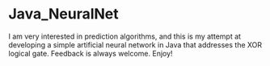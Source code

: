 # Java_NeuralNet
I am very interested in prediction algorithms, and this is my attempt at developing a simple artificial neural network in Java that addresses the XOR logical gate. Feedback is always welcome. Enjoy!
